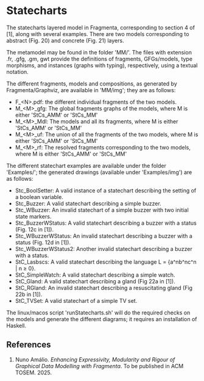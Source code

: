 # Statecharts
The statecharts layered model in Fragmenta, corresponding to section 4 of [1], along with several examples. There are two models corresponding to abstract (Fig. 20) and concrete (Fig. 21) layers.

The metamodel may be found in the folder 'MM/'. The files with extension .fr, .gfg, .gm, gwt provide the definitions of fragments, GFGs/models, type morphisms, and instances (graphs with typing), respectively, using a textual notation.

The different fragments, models and compositions, as generated by Fragmenta/Graphviz, are available in 'MM/img';  they are as follows:
- F_\<N\>.pdf: the different individual fragments of the two models.
- M_\<M\>_gfg: The global fragments graphs of the models, where M is either 'StCs_AMM' or 'StCs_MM'
- M_\<M\>_Mdl: The models and all its fragments, where M is either 'StCs_AMM' or 'StCs_MM'
- M_\<M\>_uf: The union of all the fragments of the two models, where M is either 'StCs_AMM' or 'StCs_MM'
- M_\<M\>_rf: The resolved fragments corresponding to the two models, where M is either 'StCs_AMM' or 'StCs_MM'

The different statechart examples are available under the folder 'Examples/'; the generated drawings (available under 'Examples/img') are as follows:
- Stc_BoolSetter: A valid instance of a statechart describing the setting of a boolean variable.
- Stc_Buzzer: A valid statechart describing a simple buzzer.
- Stc_WBuzzer: An invalid statechart of a simple buzzer with two initial state markers.
- Stc_BuzzerWStatus: A valid statechart describing a buzzer with a status (Fig. 12c in [1]).
- Stc_WBuzzerWStatus: An invalid statechart describing a buzzer with a status (Fig. 12d in [1]).
- Stc_WBuzzerWStatus2: Another invalid statechart describing a buzzer with a status.
- StC_Lasbscs: A valid statechart describing the language L = {a^nb^nc^n | n ≥ 0}.
- StC_SimpleWatch: A valid statechart describing a simple watch.
- StC_Gland: A valid statechart describing a gland (Fig 22a in [1]).
- StC_RGland: An invalid statechart describing a resuscitating gland (Fig 22b in [1]).
- StC_TVSet: A valid statechart of a simple TV set. 


The linux/macos script 'runStatecharts.sh' will do the required checks on the models and generate the different diagrams; it requires an installation of Haskell.

## References

1. Nuno Amálio. *Enhancing Expressivity, Modularity and Rigour of Graphical Data Modelling with Fragmenta*. To be published in ACM TOSEM. 2025.
